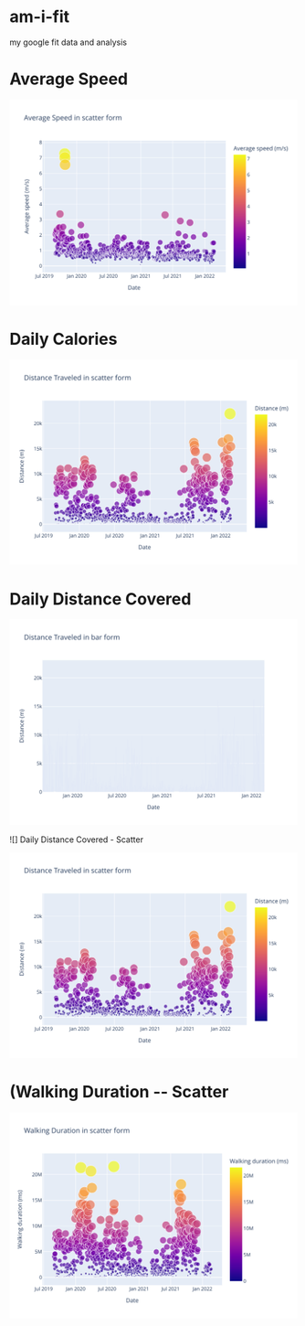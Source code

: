 # am-i-fit
my google fit data and analysis 


# Average Speed
![](average_speed.svg)

# Daily Calories 

![](caloriesperdate.svg)

# Daily Distance Covered 

![](distanceperdate.svg) 


![] Daily Distance Covered - Scatter 


![](distanceperdatescatter.svg)


# (Walking Duration -- Scatter

![](walkingduration.svg)

